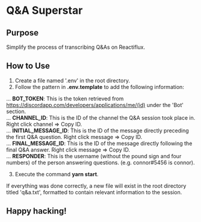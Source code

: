  Q&A Superstar
 ======
 
## Purpose
Simplify the process of transcribing Q&As on Reactiflux.

## How to Use
1. Create a file named '.env' in the root directory.
2. Follow the pattern in **.env.template** to add the following information:

... **BOT_TOKEN**: This is the token retrieved from https://discordapp.com/developers/applications/me/(id) under the 'Bot' section.  
... **CHANNEL_ID**: This is the ID of the channel the Q&A session took place in. Right click channel => Copy ID.  
... **INITIAL\_MESSAGE_ID**: This is the ID of the message directly preceding the first Q&A question. Right click message => Copy ID.  
... **FINAL\_MESSAGE_ID**: This is the ID of the message directly following the final Q&A answer. Right click message => Copy ID.  
... **RESPONDER**: This is the username (without the pound sign and four numbers) of the person answering questions. (e.g. connor#5456 is connor).  

3. Execute the command **yarn start**.

If everything was done correctly, a new file will exist in the root directory titled 'q&a.txt', formatted to contain relevant information to the session.

## Happy hacking!
